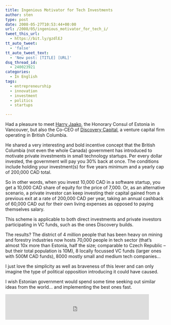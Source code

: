 ```yaml
---
title: Ingenious Motivator for Tech Investments
author: sten
type: post
date: 2008-05-27T10:53:44+00:00
url: /2008/05/ingenious_motivator_for_tech_i/
tweet_this_url:
  - https://bit.ly/gzdlEJ
tt_auto_tweet:
  - 'false'
tt_auto_tweet_text:
  - 'New post: [TITLE] [URL]'
dsq_thread_id:
  - 240023921
categories:
  - In English
tags:
  - entrepreneurship
  - innovation
  - investment
  - politics
  - startups

---
```

Had a pleasure to meet [Harry Jaako][1], the Honorary Consul of Estonia in Vancouver, but also the Co-CEO of [Discovery Capital][2], a venture capital firm operating in British Columbia.

He shared a very interesting and bold incentive concept that the British Columbia (not even the whole Canada) government has introduced to motivate private investments in small technology startups. Per every dollar invested, the government will pay you 30% back at once. The conditions include holding your investment(s) for five years minimum and a yearly cap of 200,000 CAD total.

So in other words, when you invest 10,000 CAD in a software startup, you get a 10,000 CAD share of equity for the price of 7,000. Or, as an alternative scenario, a private investor can keep investing their capital gained from a previous exit at a rate of 200,000 CAD per year, taking an annual cashback of 60,000 CAD out for their own living expenses as opposed to paying themselves salary.

This scheme is applicable to both direct investments and private investors participating in VC funds, such as the ones Discovery builds.

The results? The district of 4 million people that has been heavy on mining and forestry industries now hosts 70,000 people in tech sector (that&#8217;s almost 10x more than Estonia, half the size; comparable to Czech Republic &#8211; but their total population is 10M), 8 locally focussed VC funds (larger ones with 500M CAD funds), 8000 mostly small and medium tech companies&#8230;

I just love the simplicity as well as braveness of this lever and can only imagine the type of political opposition introducing it could have caused.

I wish Estonian government would spend some time seeking out similar ideas from the world&#8230; and implementing the best ones fast.

<iframe src="http://www.facebook.com/plugins/like.php?href=http%3A%2F%2Fsten.tamkivi.com%2F2008%2F05%2Fingenious_motivator_for_tech_i%2F&layout=standard&show_faces=true&width=450&action=like&colorscheme=light&height=80" scrolling="no" frameborder="0" style="border:none; overflow:hidden; width:450px; height:80px;" allowTransparency="true"></iframe>

 [1]: http://www.discoverycapital.com/about/team.cfm?detail=harry
 [2]: http://www.discoverycapital.com/
